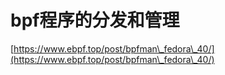 # bpf程序的分发和管理

[https://www.ebpf.top/post/bpfman\_fedora\_40/](https://www.ebpf.top/post/bpfman\_fedora\_40/)
